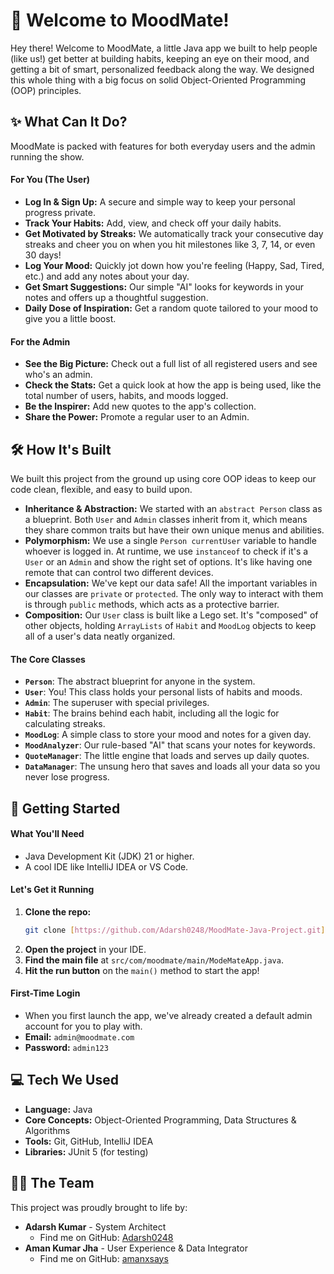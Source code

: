 # 🧠 Welcome to MoodMate!

Hey there! Welcome to MoodMate, a little Java app we built to help people (like us!) get better at building habits, keeping an eye on their mood, and getting a bit of smart, personalized feedback along the way. We designed this whole thing with a big focus on solid Object-Oriented Programming (OOP) principles.

## ✨ What Can It Do?

MoodMate is packed with features for both everyday users and the admin running the show.

#### For You (The User)

* **Log In & Sign Up:** A secure and simple way to keep your personal progress private.
* **Track Your Habits:** Add, view, and check off your daily habits.
* **Get Motivated by Streaks:** We automatically track your consecutive day streaks and cheer you on when you hit milestones like 3, 7, 14, or even 30 days!
* **Log Your Mood:** Quickly jot down how you're feeling (Happy, Sad, Tired, etc.) and add any notes about your day.
* **Get Smart Suggestions:** Our simple "AI" looks for keywords in your notes and offers up a thoughtful suggestion.
* **Daily Dose of Inspiration:** Get a random quote tailored to your mood to give you a little boost.

#### For the Admin

* **See the Big Picture:** Check out a full list of all registered users and see who's an admin.
* **Check the Stats:** Get a quick look at how the app is being used, like the total number of users, habits, and moods logged.
* **Be the Inspirer:** Add new quotes to the app's collection.
* **Share the Power:** Promote a regular user to an Admin.

## 🛠️ How It's Built

We built this project from the ground up using core OOP ideas to keep our code clean, flexible, and easy to build upon.

* **Inheritance & Abstraction:** We started with an `abstract Person` class as a blueprint. Both `User` and `Admin` classes inherit from it, which means they share common traits but have their own unique menus and abilities.
* **Polymorphism:** We use a single `Person currentUser` variable to handle whoever is logged in. At runtime, we use `instanceof` to check if it's a `User` or an `Admin` and show the right set of options. It's like having one remote that can control two different devices.
* **Encapsulation:** We've kept our data safe! All the important variables in our classes are `private` or `protected`. The only way to interact with them is through `public` methods, which acts as a protective barrier.
* **Composition:** Our `User` class is built like a Lego set. It's "composed" of other objects, holding `ArrayLists` of `Habit` and `MoodLog` objects to keep all of a user's data neatly organized.

#### The Core Classes

* **`Person`**: The abstract blueprint for anyone in the system.
* **`User`**: You! This class holds your personal lists of habits and moods.
* **`Admin`**: The superuser with special privileges.
* **`Habit`**: The brains behind each habit, including all the logic for calculating streaks.
* **`MoodLog`**: A simple class to store your mood and notes for a given day.
* **`MoodAnalyzer`**: Our rule-based "AI" that scans your notes for keywords.
* **`QuoteManager`**: The little engine that loads and serves up daily quotes.
* **`DataManager`**: The unsung hero that saves and loads all your data so you never lose progress.

## 🚀 Getting Started

#### What You'll Need

* Java Development Kit (JDK) 21 or higher.
* A cool IDE like IntelliJ IDEA or VS Code.

#### Let's Get it Running

1.  **Clone the repo:**
    ```bash
    git clone [https://github.com/Adarsh0248/MoodMate-Java-Project.git](https://github.com/Adarsh0248/MoodMate-Java-Project.git)
    ```
2.  **Open the project** in your IDE.
3.  **Find the main file** at `src/com/moodmate/main/ModeMateApp.java`.
4.  **Hit the run button** on the `main()` method to start the app!

#### First-Time Login

* When you first launch the app, we've already created a default admin account for you to play with.
* **Email:** `admin@moodmate.com`
* **Password:** `admin123`

## 💻 Tech We Used

* **Language:** Java
* **Core Concepts:** Object-Oriented Programming, Data Structures & Algorithms
* **Tools:** Git, GitHub, IntelliJ IDEA
* **Libraries:** JUnit 5 (for testing)

## 🧑‍💻 The Team

This project was proudly brought to life by:

* **Adarsh Kumar** - System Architect
    * Find me on GitHub: [Adarsh0248](https://github.com/Adarsh0248)
* **Aman Kumar Jha** - User Experience & Data Integrator
    * Find me on GitHub: [amanxsays](https://github.com/amanxsays)